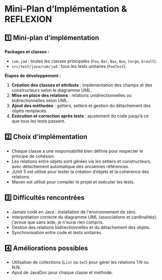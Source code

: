 # Mini-Plan d’Implémentation & REFLEXION

## 1️⃣ Mini-plan d’implémentation

**Packages et classes :**  
- `com.jad` : toutes les classes principales (`Foo`, `Bar`, `Baz`, `Qux`, `Corge`, `Grault`).  
- `src/test/java/com/jad` : tous les tests unitaires (`FooTest`).

**Étapes de développement :**  
1. **Création des classes et attributs** : implémentation des champs et des constructeurs selon le diagramme UML.  
2. **Mise en place des relations** : relations unidirectionnelles ou bidirectionnelles selon UML.  
3. **Ajout des méthodes** : getters, setters et gestion du détachement des objets remplacés.  
4. **Exécution et correction après tests** : ajustement du code jusqu’à ce que tous les tests passent.  

## 2️⃣ Choix d’implémentation

- Chaque classe a une responsabilité bien définie pour respecter le principe de cohésion.  
- Les relations entre objets sont gérées via les setters et constructeurs, avec détachement automatique des anciennes références.  
- JUnit 5 est utilisé pour tester la création d’objets et la cohérence des relations.  
- Maven est utilisé pour compiler le projet et exécuter les tests.

## 3️⃣ Difficultés rencontrées

- Jamais codé en Java : installation de l'environnement de zéro.
- Interprétation correcte du diagramme UML (associations et cardinalités): j'avoue que sans aide, je n'aurai rien compris.  
- Gestion des relations bidirectionnelles et du détachement des objets.  
- Synchronisation entre code et tests unitaires.

## 4️⃣ Améliorations possibles

- Utilisation de collections (`List` ou `Set`) pour gérer les relations 1:N ou N:N.  
- Ajout de JavaDoc pour chaque classe et méthode.

